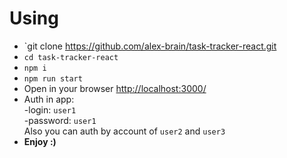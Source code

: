 # Using  
- `git clone https://github.com/alex-brain/task-tracker-react.git
- `cd task-tracker-react`
- `npm i`
- `npm run start`
- Open in your browser [http://localhost:3000/](http://localhost:3000/)
- Auth in app:  
-login: `user1`  
-password: `user1`  
Also you can auth by account of `user2` and `user3`
- **Enjoy :)**